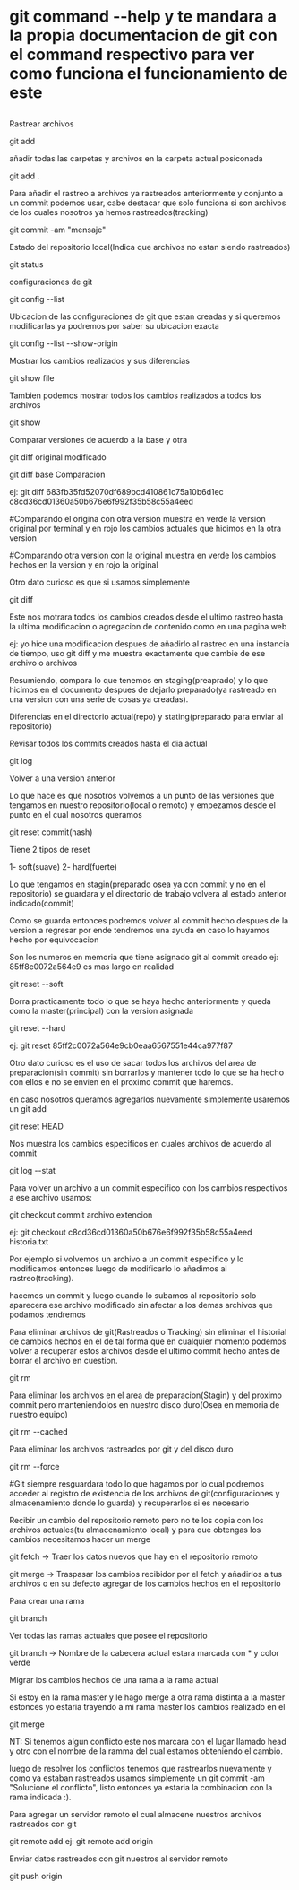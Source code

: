 
##
# git command --help y te mandara a la propia documentacion de git con el command respectivo para ver como funciona el funcionamiento de este
##

Rastrear archivos

git add <file>

añadir todas las carpetas y archivos en la carpeta actual posiconada

git add .

Para añadir el rastreo a archivos ya rastreados anteriormente y conjunto a un commit podemos usar, cabe destacar que solo funciona si son archivos de los cuales nosotros ya hemos rastreados(tracking)

git commit -am "mensaje"

Estado del repositorio local(Indica que archivos no estan siendo rastreados)

git status

configuraciones de git

git config --list

Ubicacion de las configuraciones de git que estan creadas y si queremos modificarlas ya podremos por saber su ubicacion exacta

git config --list --show-origin

Mostrar los cambios realizados y sus diferencias

git show file

Tambien podemos mostrar todos los cambios realizados a todos los archivos

git show

Comparar versiones de acuerdo a la base y otra

git diff original modificado

git diff base Comparacion

ej: git diff 683fb35fd52070df689bcd410861c75a10b6d1ec c8cd36cd01360a50b676e6f992f35b58c55a4eed

#Comparando el origina con otra version
muestra en verde la version original por terminal y en rojo los cambios actuales que hicimos en la otra version

#Comparando otra version con la original
muestra en verde los cambios hechos en la version y en rojo la original

Otro dato curioso es que si usamos simplemente

git diff

Este nos motrara todos los cambios creados desde el ultimo rastreo hasta la ultima modificacion o agregacion de contenido como en una pagina web

ej: yo hice una modificacion despues de añadirlo al rastreo en una instancia de tiempo, uso git diff y me muestra exactamente que cambie de ese archivo o archivos

Resumiendo, compara lo que tenemos en staging(preaprado) y lo que hicimos en el documento despues de dejarlo preparado(ya rastreado en una version con una serie de cosas ya creadas).

Diferencias en el directorio actual(repo) y stating(preparado para enviar al repositorio)

Revisar todos los commits creados hasta el dia actual

git log

Volver a una version anterior

Lo que hace es que nosotros volvemos a un punto de las versiones que tengamos en nuestro repositorio(local o remoto) y empezamos desde el punto en el cual nosotros queramos

git reset commit(hash)

Tiene 2 tipos de reset

1- soft(suave)
2- hard(fuerte)

Lo que tengamos en stagin(preparado osea ya con commit y no en el repositorio) se guardara y el directorio de trabajo volvera al estado anterior indicado(commit)

Como se guarda entonces podremos volver al commit hecho despues de la version a regresar por ende tendremos una ayuda en caso lo hayamos hecho por equivocacion

<hash> Son los numeros en memoria que tiene asignado git al commit creado ej: 85ff8c0072a564e9 es mas largo en realidad

git reset --soft <hash>

Borra practicamente todo lo que se haya hecho anteriormente y queda como la master(principal) con la version asignada

git reset --hard <hash>

ej: git reset 85ff2c0072a564e9cb0eaa6567551e44ca977f87

Otro dato curioso es el uso de sacar todos los archivos del area de preparacion(sin commit) sin borrarlos y mantener todo lo que se ha hecho con ellos e no se envien en el proximo commit que haremos.

 en caso nosotros queramos agregarlos nuevamente simplemente usaremos un git add

 git reset HEAD

Nos muestra los cambios especificos en cuales archivos de acuerdo al commit

git log --stat

Para volver un archivo a un commit especifico con los cambios respectivos a ese archivo usamos:

git checkout commit archivo.extencion

ej: git checkout c8cd36cd01360a50b676e6f992f35b58c55a4eed historia.txt

Por ejemplo si volvemos un archivo a un commit especifico y lo modificamos entonces luego de modificarlo lo añadimos al rastreo(tracking).

 hacemos un commit y luego cuando lo subamos al repositorio solo aparecera ese archivo modificado sin afectar a los demas archivos que podamos tendremos

Para eliminar archivos de git(Rastreados o Tracking) sin eliminar el historial de cambios hechos en el de tal forma que en cualquier momento podemos volver a recuperar estos archivos desde el ultimo commit hecho antes de borrar el archivo en cuestion.

git rm <file>

Para eliminar los archivos en el area de preparacion(Stagin) y del proximo commit pero manteniendolos en nuestro disco duro(Osea en memoria de nuestro equipo)

git rm --cached <file>

Para eliminar los archivos rastreados por git y del disco duro

git rm --force <file>

#Git siempre resguardara todo lo que hagamos por lo cual podremos acceder al registro de existencia de los archivos de git(configuraciones y almacenamiento donde lo guarda) y recuperarlos si es necesario

Recibir un cambio del repositorio remoto pero no te los copia con los archivos actuales(tu almacenamiento local) y para que obtengas los cambios necesitamos hacer un merge

git fetch -> Traer los datos nuevos que hay en el repositorio remoto

git merge -> Traspasar los cambios recibidor por el fetch y añadirlos a tus archivos o en su defecto agregar de los cambios hechos en el repositorio

Para crear una rama

git branch <nombre>

Ver todas las ramas actuales que posee el repositorio

git branch -> Nombre de la cabecera actual estara marcada con * y color verde

Migrar los cambios hechos de una rama a la rama actual

Si estoy en la rama master y le hago merge a otra rama distinta a la master estonces yo estaria trayendo a mi rama master los cambios realizado en el

git merge <rama>

NT: Si tenemos algun conflicto este nos marcara con el lugar llamado head y otro con el nombre de la ramma del cual estamos obteniendo el cambio.

luego de resolver los conflictos tenemos que rastrearlos nuevamente y como ya estaban rastreados usamos simplemente un git commit -am "Solucione el conflicto", listo entonces ya estaria la combinacion con la rama indicada :).

Para agregar un servidor remoto el cual almacene nuestros archivos rastreados con git

git remote add <alias> <url> ej: git remote add origin <url>

Enviar datos rastreados con git nuestros al servidor remoto

git push origin <rama>